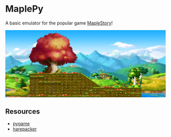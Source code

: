 # MaplePy

A basic emulator for the popular game [MapleStory](https://maplestory.com/)!

![img](img/MapleIsland.png)

## Resources

- [pygame](https://github.com/pygame/)
- [harepacker](https://github.com/lastbattle/Harepacker-resurrected)
